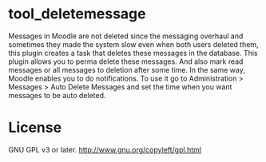 # tool_deletemessage
Messages in Moodle are not deleted since the messaging overhaul and sometimes they made the system slow even when both users
deleted them, this plugin creates a task that deletes these messages in the database.
This plugin allows you to perma delete these messages. And also mark read messages or all messages to deletion after
some time. In the same way, Moodle enables you to do notifications.
To use it go to Administration > Messages > Auto Delete Messages and set the time
when you want messages to be auto deleted.


License
=======

GNU GPL v3 or later. http://www.gnu.org/copyleft/gpl.html
